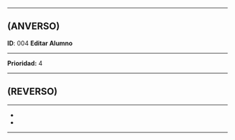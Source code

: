 ------------------
## (ANVERSO)
**ID**: 004 **Editar Alumno**

----------------------------


**Prioridad:** 4

-----------------------
## (REVERSO)
------------------------
*
*
----------------------
